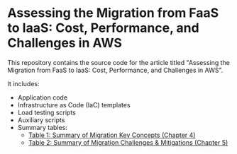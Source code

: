 # Assessing the Migration from FaaS to IaaS: Cost, Performance, and Challenges in AWS

This repository contains the source code for the article titled "Assessing the Migration from FaaS to IaaS: Cost, Performance, and Challenges in AWS".

It includes:

- Application code
- Infrastructure as Code (IaC) templates
- Load testing scripts
- Auxiliary scripts
- Summary tables:
  - [Table 1: Summary of Migration Key Concepts (Chapter 4)](tables/chapter4_summary.md)
  - [Table 2: Summary of Migration Challenges & Mitigations (Chapter 5)](tables/chapter5_summary.md)

